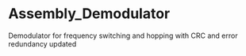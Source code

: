 # Assembly_Demodulator
Demodulator for frequency switching and hopping with CRC and  error redundancy
updated
